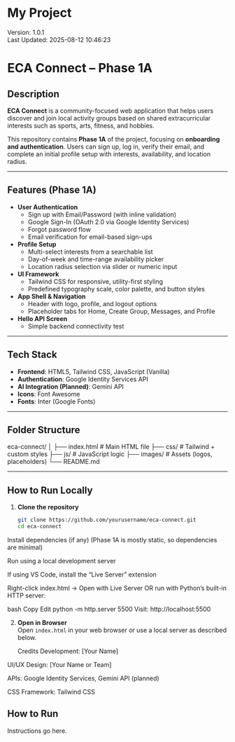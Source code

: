# My Project
Version: 1.0.1  
Last Updated: 2025-08-12 10:46:23

# ECA Connect – Phase 1A

## Description
**ECA Connect** is a community-focused web application that helps users discover and join local activity groups based on shared extracurricular interests such as sports, arts, fitness, and hobbies.  

This repository contains **Phase 1A** of the project, focusing on **onboarding and authentication**. Users can sign up, log in, verify their email, and complete an initial profile setup with interests, availability, and location radius.

---

## Features (Phase 1A)
- **User Authentication**  
  - Sign up with Email/Password (with inline validation)  
  - Google Sign-In (OAuth 2.0 via Google Identity Services)  
  - Forgot password flow  
  - Email verification for email-based sign-ups  
- **Profile Setup**  
  - Multi-select interests from a searchable list  
  - Day-of-week and time-range availability picker  
  - Location radius selection via slider or numeric input  
- **UI Framework**  
  - Tailwind CSS for responsive, utility-first styling  
  - Predefined typography scale, color palette, and button styles  
- **App Shell & Navigation**  
  - Header with logo, profile, and logout options  
  - Placeholder tabs for Home, Create Group, Messages, and Profile  
- **Hello API Screen**  
  - Simple backend connectivity test

---

## Tech Stack
- **Frontend**: HTML5, Tailwind CSS, JavaScript (Vanilla)
- **Authentication**: Google Identity Services API
- **AI Integration (Planned)**: Gemini API
- **Icons**: Font Awesome
- **Fonts**: Inter (Google Fonts)

---

## Folder Structure
eca-connect/
│
├── index.html # Main HTML file
├── css/ # Tailwind + custom styles
├── js/ # JavaScript logic
├── images/ # Assets (logos, placeholders)
└── README.md

---

## How to Run Locally
1. **Clone the repository**  
   ```bash
   git clone https://github.com/yourusername/eca-connect.git
   cd eca-connect
Install dependencies (if any)
(Phase 1A is mostly static, so dependencies are minimal)

Run using a local development server

If using VS Code, install the “Live Server” extension

Right-click index.html → Open with Live Server
OR run with Python’s built-in HTTP server:

bash
Copy
Edit
python -m http.server 5500
Visit: http://localhost:5500

2. **Open in Browser**  
   Open `index.html` in your web browser or use a local server as described below.

   Credits
Development: [Your Name]

UI/UX Design: [Your Name or Team]

APIs: Google Identity Services, Gemini API (planned)

CSS Framework: Tailwind CSS
## How to Run
Instructions go here.
